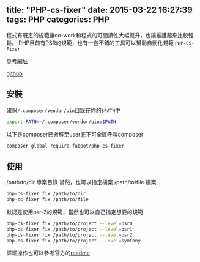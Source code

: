 title: "PHP-cs-fixer"
date: 2015-03-22 16:27:39
tags: PHP
categories: PHP
---

程式有既定的規範讓co-work和程式的可閱讀性大幅提升，也讓維護起來比較輕鬆。
PHP目前有PSR的規範，也有一套不錯的工具可以幫助自動化規範 `PHP-CS-Fixer`

<!-- more -->

[參考網址](https://phphub.org/topics/547)

[github](https://github.com/FriendsOfPHP/PHP-CS-Fixer)

## 安裝

確保`/.composer/vendor/bin`目錄在你的`$PATH`中
``` bash
export PATH=~/.composer/vendor/bin:$PATH
```

以下是composer已搬移至user底下可全區呼叫composer

``` bash
composer global require fabpot/php-cs-fixer
```

## 使用
/path/to/dir 專案目錄
當然，也可以指定檔案
/path/to/file 檔案
``` bash
php-cs-fixer fix /path/to/dir
php-cs-fixer fix /path/to/file
```

默認是使用psr-2的規範，當然也可以自己指定想要的規範
``` bash
php-cs-fixer fix /path/to/project --level=psr0
php-cs-fixer fix /path/to/project --level=psr1
php-cs-fixer fix /path/to/project --level=psr2
php-cs-fixer fix /path/to/project --level=symfony
```

詳細操作也可以參考官方的[readme](https://github.com/FriendsOfPHP/PHP-CS-Fixer)